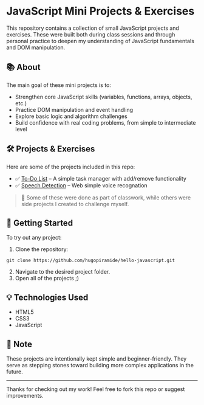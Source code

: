 # JavaScript Mini Projects & Exercises

This repository contains a collection of small JavaScript projects and exercises. These were built both during class sessions and through personal practice to deepen my understanding of JavaScript fundamentals and DOM manipulation.

## 📚 About

The main goal of these mini projects is to:

- Strengthen core JavaScript skills (variables, functions, arrays, objects, etc.)
- Practice DOM manipulation and event handling
- Explore basic logic and algorithm challenges
- Build confidence with real coding problems, from simple to intermediate level

## 🛠️ Projects & Exercises

Here are some of the projects included in this repo:

- ✅ [To-Do List](https://github.com/hugopiramide/hello-javascript/tree/main/workToDos) – A simple task manager with add/remove functionality
- ✅ [Speech Detection](https://github.com/hugopiramide/hello-javascript/tree/main/speechDetection) – Web simple voice recognation

> 🔹 Some of these were done as part of classwork, while others were side projects I created to challenge myself.

## 🚀 Getting Started

To try out any project:

1. Clone the repository:

```
git clone https://github.com/hugopiramide/hello-javascript.git
```

2. Navigate to the desired project folder.
3. Open all of the projects ;)

## 💡 Technologies Used

- HTML5
- CSS3
- JavaScript

## 📌 Note

These projects are intentionally kept simple and beginner-friendly. They serve as stepping stones toward building more complex applications in the future.

---

Thanks for checking out my work! Feel free to fork this repo or suggest improvements.
